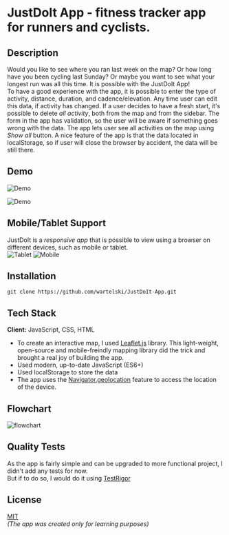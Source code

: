 # JustDoIt App - fitness tracker app for runners and cyclists. 

## Description
Would you like to see where you ran last week on the map? Or how long have you been cycling last Sunday? Or maybe you want to see what your longest run was all this time. It is possible with the JustDoIt App!<br>
To have a good experience with the app, it is possible to enter the type of activity, distance, duration, and cadence/elevation. Any time user can edit this data, if activity has changed. If a user decides to have a fresh start, it's possible to delete *all activity*, both from the map and from the sidebar. The form in the app has validation, so the user will be aware if something goes wrong with the data. The app lets user see all activities on the map using *Show all* button. A nice feature of the app is that the data located in localStorage, so if user will close the browser by accident, the data will be still there. 

## Demo

![Demo](https://github.com/wartelski/JustDoIt-App/blob/main/JustDoItDemoP1.gif)

![Demo](https://github.com/wartelski/JustDoIt-App/blob/main/JustDoItDemoP2.gif)

## Mobile/Tablet Support
JustDoIt is a *responsive app* that is possible to view using a browser on different devices, such as mobile or tablet.
<br>
![Tablet](https://github.com/wartelski/JustDoIt-App/blob/main/TabletSize.png)
![Mobile](https://github.com/wartelski/JustDoIt-App/blob/main/PhoneSize.png)

## Installation

``` git clone https://github.com/wartelski/JustDoIt-App.git ```

## Tech Stack

**Client:** JavaScript, CSS, HTML <br>
* To create an interactive map, I used [Leaflet.js](https://leafletjs.com/) library. This light-weight, open-source and mobile-freindly mapping library did the trick and brought a real joy of building the app. 
* Used modern, up-to-date JavaScript (ES6+)
* Used localStorage to store the data
* The app uses the [Navigator.geolocation](https://developer.mozilla.org/en-US/docs/Web/API/Navigator/geolocation) feature to access the location of the device.

## Flowchart
![flowchart](https://github.com/wartelski/JustDoIt-App/blob/main/flowchart.png)

## Quality Tests
As the app is fairly simple and can be upgraded to more functional project, I didn't add any tests for now. <br>
But if to do so, I would do it using [TestRigor](https://testrigor.com/)

## License

[MIT](https://github.com/wartelski/JustDoIt-App/blob/main/LICENSE) 
<br>
*(The app was created only for learning purposes)*
